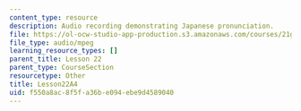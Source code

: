 ```yaml
---
content_type: resource
description: Audio recording demonstrating Japanese pronunciation.
file: https://ol-ocw-studio-app-production.s3.amazonaws.com/courses/21g-504-japanese-iv-spring-2009/f550a8ac8f5fa36be094ebe9d4589040_Lesson22A4.mp3
file_type: audio/mpeg
learning_resource_types: []
parent_title: Lesson 22
parent_type: CourseSection
resourcetype: Other
title: Lesson22A4
uid: f550a8ac-8f5f-a36b-e094-ebe9d4589040
---
```

